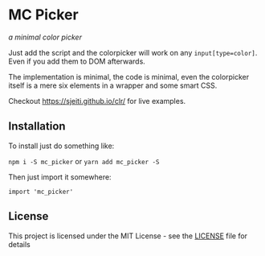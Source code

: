# MC Picker

*a minimal color picker*

Just add the script and the colorpicker will work on any `input[type=color]`. Even if you add them to DOM afterwards.

The implementation is minimal, the code is minimal, even the colorpicker itself is a mere six elements in a wrapper and some smart CSS.

Checkout https://sjeiti.github.io/clr/ for live examples.


## Installation

To install just do something like:

`npm i -S mc_picker` or `yarn add mc_picker -S`

Then just import it somewhere:

`import 'mc_picker'`


## License

This project is licensed under the MIT License - see the [LICENSE](https://raw.githubusercontent.com/Sjeiti/clr/master/LICENSE) file for details
